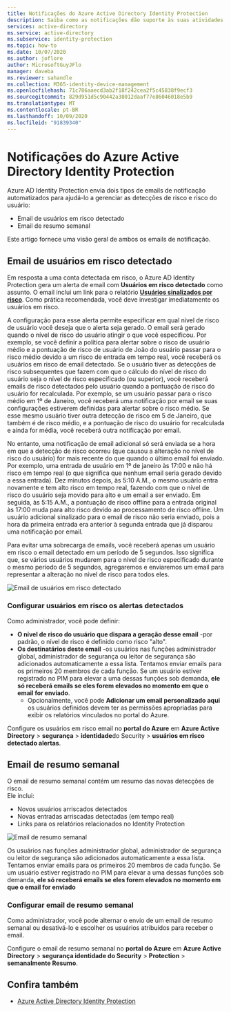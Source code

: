 ```yaml
---
title: Notificações do Azure Active Directory Identity Protection
description: Saiba como as notificações dão suporte às suas atividades de investigação.
services: active-directory
ms.service: active-directory
ms.subservice: identity-protection
ms.topic: how-to
ms.date: 10/07/2020
ms.author: joflore
author: MicrosoftGuyJFlo
manager: daveba
ms.reviewer: sahandle
ms.collection: M365-identity-device-management
ms.openlocfilehash: 71c786aaecd3ab2f18f242cea2f5c45838f9ecf3
ms.sourcegitcommit: 829d951d5c90442a38012daaf77e86046018e5b9
ms.translationtype: MT
ms.contentlocale: pt-BR
ms.lasthandoff: 10/09/2020
ms.locfileid: "91839340"
---
```

# <a name="azure-active-directory-identity-protection-notifications"></a>Notificações do Azure Active Directory Identity Protection

Azure AD Identity Protection envia dois tipos de emails de notificação automatizados para ajudá-lo a gerenciar as detecções de risco e risco do usuário:

- Email de usuários em risco detectado
- Email de resumo semanal

Este artigo fornece uma visão geral de ambos os emails de notificação.

## <a name="users-at-risk-detected-email"></a>Email de usuários em risco detectado

Em resposta a uma conta detectada em risco, o Azure AD Identity Protection gera um alerta de email com **Usuários em risco detectado** como assunto. O email inclui um link para o relatório **[Usuários sinalizados por risco](./overview-identity-protection.md)**. Como prática recomendada, você deve investigar imediatamente os usuários em risco.

A configuração para esse alerta permite especificar em qual nível de risco de usuário você deseja que o alerta seja gerado. O email será gerado quando o nível de risco do usuário atingir o que você especificou. Por exemplo, se você definir a política para alertar sobre o risco de usuário médio e a pontuação de risco de usuário de João do usuário passar para o risco médio devido a um risco de entrada em tempo real, você receberá os usuários em risco de email detectado. Se o usuário tiver as detecções de risco subsequentes que fazem com que o cálculo do nível de risco do usuário seja o nível de risco especificado (ou superior), você receberá emails de risco detectados pelo usuário quando a pontuação de risco do usuário for recalculada. Por exemplo, se um usuário passar para o risco médio em 1º de Janeiro, você receberá uma notificação por email se suas configurações estiverem definidas para alertar sobre o risco médio. Se esse mesmo usuário tiver outra detecção de risco em 5 de Janeiro, que também é de risco médio, e a pontuação de risco do usuário for recalculada e ainda for média, você receberá outra notificação por email. 

No entanto, uma notificação de email adicional só será enviada se a hora em que a detecção de risco ocorreu (que causou a alteração no nível de risco do usuário) for mais recente do que quando o último email foi enviado. Por exemplo, uma entrada de usuário em 1º de janeiro às 17:00 e não há risco em tempo real (o que significa que nenhum email seria gerado devido a essa entrada). Dez minutos depois, às 5:10 A.M., o mesmo usuário entra novamente e tem alto risco em tempo real, fazendo com que o nível de risco do usuário seja movido para alto e um email a ser enviado. Em seguida, às 5:15 A.M., a pontuação de risco offline para a entrada original às 17:00 muda para alto risco devido ao processamento de risco offline. Um usuário adicional sinalizado para o email de risco não seria enviado, pois a hora da primeira entrada era anterior à segunda entrada que já disparou uma notificação por email.

Para evitar uma sobrecarga de emails, você receberá apenas um usuário em risco o email detectado em um período de 5 segundos. Isso significa que, se vários usuários mudarem para o nível de risco especificado durante o mesmo período de 5 segundos, agregaremos e enviaremos um email para representar a alteração no nível de risco para todos eles.

![Email de usuários em risco detectado](./media/howto-identity-protection-configure-notifications/01.png)

### <a name="configure-users-at-risk-detected-alerts"></a>Configurar usuários em risco os alertas detectados

Como administrador, você pode definir:

- **O nível de risco do usuário que dispara a geração desse email** -por padrão, o nível de risco é definido como risco "alto".
- **Os destinatários deste email** -os usuários nas funções administrador global, administrador de segurança ou leitor de segurança são adicionados automaticamente a essa lista. Tentamos enviar emails para os primeiros 20 membros de cada função. Se um usuário estiver registrado no PIM para elevar a uma dessas funções sob demanda, **ele só receberá emails se eles forem elevados no momento em que o email for enviado**.
   - Opcionalmente, você pode **Adicionar um email personalizado aqui** os usuários definidos devem ter as permissões apropriadas para exibir os relatórios vinculados no portal do Azure.

Configure os usuários em risco email no **portal do Azure** em **Azure Active Directory**  >  **segurança**  >  **identidade**do Security  >  **usuários em risco detectado alertas**.

## <a name="weekly-digest-email"></a>Email de resumo semanal

O email de resumo semanal contém um resumo das novas detecções de risco.  
Ele inclui:

- Novos usuários arriscados detectados
- Novas entradas arriscadas detectadas (em tempo real)
- Links para os relatórios relacionados no Identity Protection

![Email de resumo semanal](./media/howto-identity-protection-configure-notifications/weekly-digest-email.png)

Os usuários nas funções administrador global, administrador de segurança ou leitor de segurança são adicionados automaticamente a essa lista. Tentamos enviar emails para os primeiros 20 membros de cada função. Se um usuário estiver registrado no PIM para elevar a uma dessas funções sob demanda, **ele só receberá emails se eles forem elevados no momento em que o email for enviado**

### <a name="configure-weekly-digest-email"></a>Configurar email de resumo semanal

Como administrador, você pode alternar o envio de um email de resumo semanal ou desativá-lo e escolher os usuários atribuídos para receber o email.

Configure o email de resumo semanal no **portal do Azure** em **Azure Active Directory**  >  **segurança identidade do Security**  >  **Protection**  >  **semanalmente Resumo**.

## <a name="see-also"></a>Confira também

- [Azure Active Directory Identity Protection](./overview-identity-protection.md)
